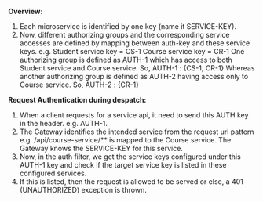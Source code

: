 **Overview:**

1. Each microservice is identified by one key (name it SERVICE-KEY).
2. Now, different authorizing groups and the corresponding service accesses are defined by mapping between auth-key and these service keys.
   e.g. Student service key = CS-1
        Course service key = CR-1
   One authorizing group is defined as AUTH-1 which has access to both Student service and Course service. So, AUTH-1 : {CS-1, CR-1}
   Whereas another authorizing group is defined as AUTH-2 having access only to Course service. So, AUTH-2 : {CR-1}

**Request Authentication during despatch:**
1. When a client requests for a service api, it need to send this AUTH key in the header. e.g. AUTH-1.
2. The Gateway identifies the intended service from the request url pattern e.g. /api/course-service/** is mapped to the Course service. The Gateway knows the SERVICE-KEY for this service.
3. Now, in the auth filter, we get the service keys configured under this AUTH-1 key and check if the target service key is listed in these configured services.
4. If this is listed, then the request is allowed to be served or else, a 401 (UNAUTHORIZED) exception is thrown.
